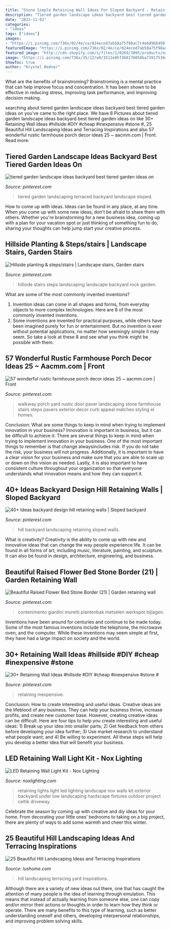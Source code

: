```yaml
---
title: "Stone Simple Retaining Wall Ideas For Sloped Backyard - Retaining Lights Light Led Lighting Landscape Nox Walls Kit Exterior Backyard Under Low Landscaping Hardscape Fixtures Outdoor Project Celtik Driveway"
description: "Tiered garden landscape ideas backyard best tiered garden ideas on"
date: "2022-11-02"
categories:
- "ideas"
tags: ["ideas"]
images:
- "https://i.pinimg.com/736x/02/4e/ce/024eced7ab58a75f98ac7c4e6d968499.jpg"
featuredImage: "https://i.pinimg.com/736x/02/4e/ce/024eced7ab58a75f98ac7c4e6d968499.jpg"
featured_image: "http://cdn.shopify.com/s/files/1/0269/3095/products/nox_wall_light_in_use_4be90aaf-ce3c-4e43-a7c9-0a44a3dd148e_grande.jpg?v=1396548513"
image: "https://i.pinimg.com/736x/35/12/e0/3512e05f368176058ba73917536daad4.jpg"
ShowToc: true
author: "Krystel Bednar"
---
```



What are the benefits of brainstroming?
Brainstroming is a mental practice that can help improve focus and concentration. It has been shown to be effective in reducing stress, improving task performance, and improving decision making.

	

		
searching about tiered garden landscape ideas backyard best tiered garden ideas on you've came to the right place. We have 8 Pictures about tiered garden landscape ideas backyard best tiered garden ideas on like 30+ Retaining Wall Ideas #hillside #DIY #cheap #inexpensive #stone #, 25 Beautiful Hill Landscaping Ideas and Terracing Inspirations and also 57 wonderful rustic farmhouse porch decor ideas 25 ~ aacmm.com | Front. Read more:
		
    
## Tiered Garden Landscape Ideas Backyard Best Tiered Garden Ideas On

<img loading=lazy src="https://i.pinimg.com/736x/f3/d0/91/f3d09192afb6b52f8073b2c3c2c36659.jpg" onerror="this.onerror=null;this.src='https://tse1.mm.bing.net/th?id=OIP.XGGY_72aRLWg9hmOY6SStgHaLI&amp;pid=15.1';" alt="tiered garden landscape ideas backyard best tiered garden ideas on">

_Source: pinterest.com_

>tiered garden landscaping terraced backyard landscape sloped. 

	

How to come up with ideas.
Ideas can be found in any place, at any time. When you come up with some new ideas, don't be afraid to share them with others. Whether you're brainstorming for a new business idea, coming up with a plan for your vacation spot or just thinking of something fun to do, sharing your thoughts can help jump start your creative process.

    
## Hillside Planting &amp; Steps/stairs | Landscape Stairs, Garden Stairs

<img loading=lazy src="https://i.pinimg.com/736x/04/a2/3f/04a23f54c1d3daedb256089449e111fe--cottage-stairs-rock-retaining-wall.jpg" onerror="this.onerror=null;this.src='https://tse2.mm.bing.net/th?id=OIP.EFjTBhoarTBgqBbGbVZUcQAAAA&amp;pid=15.1';" alt="Hillside planting &amp; steps/stairs | Landscape stairs, Garden stairs">

_Source: pinterest.com_

>hillside stairs steps landscaping landscape backyard rock garden. 

	

What are some of the most commonly invented inventions?
1. Invention ideas can come in all shapes and forms, from everyday objects to more complex technologies. Here are 8 of the most commonly invented inventions.
2. Some inventions are invented for practical purposes, while others have been imagined purely for fun or entertainment. But no invention is ever without potential applications, no matter how seemingly simple it may seem. So take a look at these 8 and see what you think might be possible with them.

    
## 57 Wonderful Rustic Farmhouse Porch Decor Ideas 25 ~ Aacmm.com | Front

<img loading=lazy src="https://i.pinimg.com/736x/b2/d7/3c/b2d73c6084ca95edd2641897b47fce69.jpg" onerror="this.onerror=null;this.src='https://tse1.mm.bing.net/th?id=OIP.fR6u6vYrV5ohFWKJI0xWEQHaKW&amp;pid=15.1';" alt="57 wonderful rustic farmhouse porch decor ideas 25 ~ aacmm.com | Front">

_Source: pinterest.com_

>walkway porch yard rustic door paver landscaping stone farmhouse stairs steps pavers exterior decor curb appeal matches styling el homes. 

	

Conclusion: What are some things to keep in mind when trying to implement innovation in your business?
Innovation is important in business, but it can be difficult to achieve it. There are several things to keep in mind when trying to implement innovation in your business. One of the most important things to remember is that change alwaysincludes risk. If you do not take the risk, your business will not progress. Additionally, it is important to have a clear vision for your business and make sure that you are able to scale up or down on this vision as needed. Lastly, it is also important to have consistent culture throughout your organization so that everyone understands what innovation means and how they can support it.

    
## 40+ Ideas Backyard Design Hill Retaining Walls | Sloped Backyard

<img loading=lazy src="https://i.pinimg.com/736x/35/12/e0/3512e05f368176058ba73917536daad4.jpg" onerror="this.onerror=null;this.src='https://tse4.mm.bing.net/th?id=OIP.LuTIFZW1dZ9UKAvxDn2Z8AAAAA&amp;pid=15.1';" alt="40+ Ideas backyard design hill retaining walls | Sloped backyard">

_Source: pinterest.com_

>hill backyard landscaping retaining sloped walls. 

	

What is creativity?
Creativity is the ability to come up with new and innovative ideas that can change the way people experience life. It can be found in all forms of art, including music, literature, painting, and sculpture. It can also be found in design, architecture, engineering, and business.

    
## Beautiful Raised Flower Bed Stone Border (21) | Garden Retaining Wall

<img loading=lazy src="https://i.pinimg.com/736x/cc/91/1b/cc911be3dcaec6cb44d5cd05eac59a35.jpg" onerror="this.onerror=null;this.src='https://tse3.mm.bing.net/th?id=OIP.537ltQp4zZzmc5IT5qpi3QHaFB&amp;pid=15.1';" alt="Beautiful Raised Flower Bed Stone Border (21) | Garden retaining wall">

_Source: pinterest.com_

>contenimento giardini muretti plantenbak metselen werkspot bijlagen. 

	

Inventions have been around for centuries and continue to be made today. Some of the most famous inventions include the telephone, the microwave oven, and the computer. While these inventions may seem simple at first, they have had a large impact on society and the world.

    
## 30+ Retaining Wall Ideas #hillside #DIY #cheap #inexpensive #stone #

<img loading=lazy src="https://i.pinimg.com/736x/02/4e/ce/024eced7ab58a75f98ac7c4e6d968499.jpg" onerror="this.onerror=null;this.src='https://tse4.mm.bing.net/th?id=OIP.k3oTLreSRL9n4zYD5HPfwgHaFj&amp;pid=15.1';" alt="30+ Retaining Wall Ideas #hillside #DIY #cheap #inexpensive #stone #">

_Source: pinterest.com_

>retaining inexpensive. 

	

Conclusion: How to create interesting and useful ideas.
Creative ideas are the lifeblood of any business. They can help your business thrive, increase profits, and create new customer base. However, creating creative ideas can be difficult. Here are four tips to help you create interesting and useful ideas: 1) Break up your idea into smaller parts; 2) Get feedback from others before developing your idea further; 3) Use market research to understand what people want; and 4) Be willing to experiment. All these steps will help you develop a better idea that will benefit your business.

    
## LED Retaining Wall Light Kit - Nox Lighting

<img loading=lazy src="http://cdn.shopify.com/s/files/1/0269/3095/products/nox_wall_light_in_use_4be90aaf-ce3c-4e43-a7c9-0a44a3dd148e_grande.jpg?v=1396548513" onerror="this.onerror=null;this.src='https://tse4.mm.bing.net/th?id=OIP.6X34pY_0ywOewoLDTU0waQAAAA&amp;pid=15.1';" alt="LED Retaining Wall Light Kit - Nox Lighting">

_Source: noxlighting.com_

>retaining lights light led lighting landscape nox walls kit exterior backyard under low landscaping hardscape fixtures outdoor project celtik driveway. 

	

Celebrate the season by coming up with creative and diy ideas for your home. From decorating your little ones’ bedrooms to taking on a big project, there are plenty of ways to add some warmth and cheer this winter.

    
## 25 Beautiful Hill Landscaping Ideas And Terracing Inspirations

<img loading=lazy src="https://www.lushome.com/wp-content/uploads/2014/11/terracing-hill-yard-landscaping-ideas-17.jpg" onerror="this.onerror=null;this.src='https://tse1.mm.bing.net/th?id=OIP.W-QXqSc_MSdVBb19JKVu5QHaE5&amp;pid=15.1';" alt="25 Beautiful Hill Landscaping Ideas and Terracing Inspirations">

_Source: lushome.com_

>hill landscaping terracing yard inspirations. 

	

Although there are a variety of new ideas out there, one that has caught the attention of many people is the idea of learning through emulation. This means that instead of actually learning from someone else, one can copy and/or mirror their actions or thoughts in order to learn how they think or operate. There are many benefits to this type of learning, such as better understanding oneself and others, developing interpersonal relationships, and improving problem solving skills.

